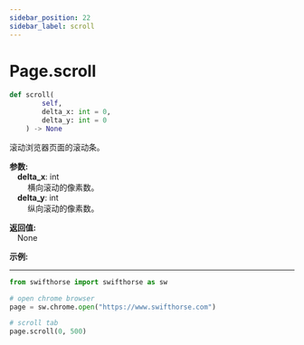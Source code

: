 ```yaml
---
sidebar_position: 22
sidebar_label: scroll
---
```

# Page.scroll

```python
def scroll(
        self,
        delta_x: int = 0,
        delta_y: int = 0
    ) -> None
```  

滚动浏览器页面的滚动条。

**参数:**  
    &emsp;**delta_x**: int   
        &emsp;&emsp; 横向滚动的像素数。  
    &emsp;**delta_y**: int   
        &emsp;&emsp; 纵向滚动的像素数。 

**返回值:**  
    &emsp;None

**示例:**
***
```python
from swifthorse import swifthorse as sw

# open chrome browser
page = sw.chrome.open("https://www.swifthorse.com")

# scroll tab
page.scroll(0, 500)
```
